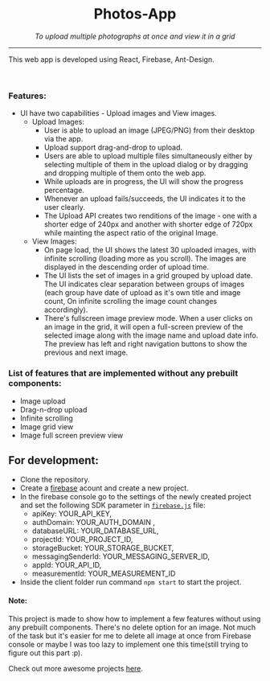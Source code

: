 <div align="center">

# Photos-App

_To upload multiple photographs at once and view it in a grid_

</div>

---
This web app is developed using React, Firebase, Ant-Design.

<br/>

### Features:
- UI have two capabilities - Upload images and View images.
  - Upload Images:
    - User is able to upload an image (JPEG/PNG) from their desktop via the app.
    - Upload support drag-and-drop to upload.
    - Users are able to upload multiple files simultaneously either by selecting multiple of them in the upload dialog or by dragging and dropping multiple of them onto the web app.
    - While uploads are in progress, the UI will show the progress percentage.
    - Whenever an upload fails/succeeds, the UI indicates it to the user clearly.
    - The Upload API creates two renditions of the image - one with a shorter edge of 240px and another with shorter edge of 720px while mainting the aspect ratio of the original Image.
  - View Images:
    - On page load, the UI shows the latest 30 uploaded images, with infinite scrolling (loading more as you scroll). The images are displayed in the descending order of upload time.
    - The UI lists the set of images in a grid grouped by upload date. The UI indicates clear separation between groups of images (each group have date of upload as it's own title and image count, On infinite scrolling the image count changes accordingly).
    - There's fullscreen image preview mode. When a user clicks on an image in the grid, it will open a full-screen preview of the selected image along with the image name and upload date info. The preview has left and right navigation buttons to show the previous and next image.


### List of features that are implemented without any prebuilt components:
- Image upload
- Drag-n-drop upload
- Infinite scrolling
- Image grid view
- Image full screen preview view

## For development:
- Clone the repository.
- Create a [firebase](https://console.firebase.google.com/u/0/) acount and create a new project.
- In the firebase console go to the settings of the newly created project and set the following SDK parameter in [`firebase.js`](https://github.com/starkblaze01/Photo-App/blob/main/client/src/utils/firebase.js) file:
  - apiKey: YOUR_API_KEY,
  - authDomain: YOUR_AUTH_DOMAIN ,
  - databaseURL: YOUR_DATABASE_URL,
  - projectId: YOUR_PROJECT_ID,
  - storageBucket: YOUR_STORAGE_BUCKET,
  - messagingSenderId: YOUR_MESSAGING_SERVER_ID,
  - appId: YOUR_API_ID,
  - measurementId: YOUR_MEASUREMENT_ID
- Inside the client folder run command `npm start` to start the project.


#### Note:
This project is made to show how to implement a few features without using any prebuilt components. There's no delete option for an image. Not much of the task but it's easier for me to delete all image at once from Firebase console or maybe I was too lazy to implement one this time(still trying to figure out this part :p).

Check out more awesome projects [here](https://github.com/starkblaze01?tab=repositories).
